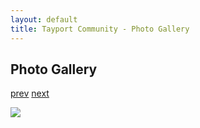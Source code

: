 ```yaml
---
layout: default
title: Tayport Community - Photo Gallery
---
```

## Photo Gallery

[prev](http://tayport.org.uk/photo/263) [next](http://tayport.org.uk/photo/265)

![ ](http://tayport.org.uk/media/264.jpg " ")


